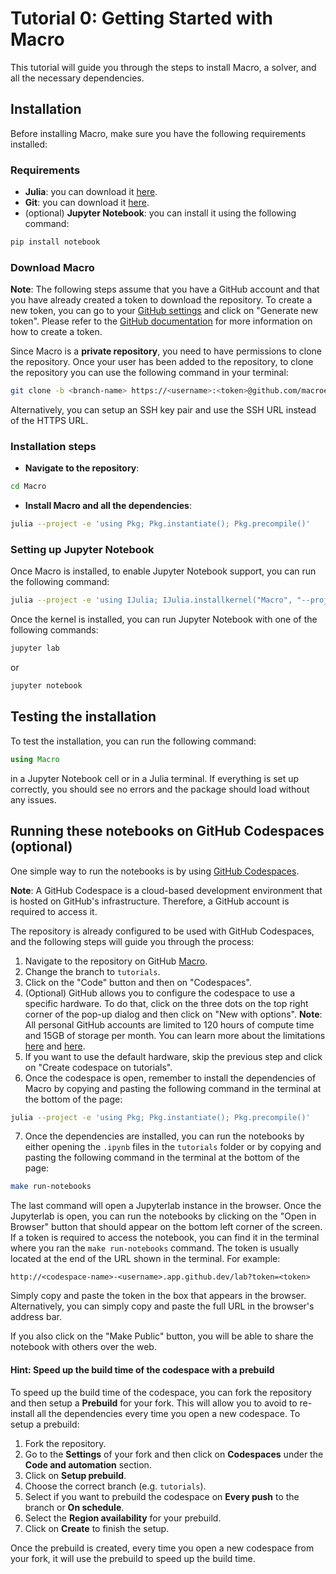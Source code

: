 
# Tutorial 0: Getting Started with Macro

This tutorial will guide you through the steps to install Macro, a solver, and all the necessary dependencies.

## Installation
Before installing Macro, make sure you have the following requirements installed:

### Requirements
- **Julia**: you can download it [here](https://julialang.org/downloads/). 
- **Git**: you can download it [here](https://git-scm.com/downloads).
- (optional) **Jupyter Notebook**: you can install it using the following command:
```bash
pip install notebook
```

### Download Macro

**Note**: The following steps assume that you have a GitHub account and that you have already created a token to download the repository. To create a new token, you can go to your [GitHub settings](https://github.com/settings/tokens) and click on "Generate new token". Please refer to the [GitHub documentation](https://docs.github.com/en/authentication/keeping-your-account-and-data-secure/creating-a-personal-access-token) for more information on how to create a token.

Since Macro is a **private repository**, you need to have permissions to clone the repository. Once your user has been added to the repository, to clone the repository you can use the following command in your terminal:
```bash
git clone -b <branch-name> https://<username>:<token>@github.com/macroenergy/Macro.git
```
Alternatively, you can setup an SSH key pair and use the SSH URL instead of the HTTPS URL.

### Installation steps
- **Navigate to the repository**:
```bash
cd Macro
```
- **Install Macro and all the dependencies**:
```bash
julia --project -e 'using Pkg; Pkg.instantiate(); Pkg.precompile()'
```

### Setting up Jupyter Notebook
Once Macro is installed, to enable Jupyter Notebook support, you can run the following command:
```bash
julia --project -e 'using IJulia; IJulia.installkernel("Macro", "--project=@.")'
```
Once the kernel is installed, you can run Jupyter Notebook with one of the following commands:
```bash
jupyter lab
```
or 
```bash
jupyter notebook
```

## Testing the installation
To test the installation, you can run the following command:
```julia
using Macro
```
in a Jupyter Notebook cell or in a Julia terminal. If everything is set up correctly, you should see no errors and the package should load without any issues.

## Running these notebooks on GitHub Codespaces (optional)

One simple way to run the notebooks is by using [GitHub Codespaces](https://docs.github.com/en/codespaces/overview). 

**Note**: A GitHub Codespace is a cloud-based development environment that is hosted on GitHub's infrastructure. Therefore, a GitHub account is required to access it.

The repository is already configured to be used with GitHub Codespaces, and the following steps will guide you through the process:
1. Navigate to the repository on GitHub [Macro](https://github.com/macroenergy/Macro).
2. Change the branch to `tutorials`.
3. Click on the "Code" button and then on "Codespaces".
4. (Optional) GitHub allows you to configure the codespace to use a specific hardware. To do that, click on the three dots on the top right corner of the pop-up dialog and then click on "New with options". 
**Note**: All personal GitHub accounts are limited to 120 hours of compute time and 15GB of storage per month. You can learn more about the limitations [here](https://docs.github.com/en/billing/managing-billing-for-github-codespaces/about-billing-for-github-codespaces) and [here](https://docs.github.com/en/codespaces/codespaces-reference/understanding-billing-for-codespaces).
5. If you want to use the default hardware, skip the previous step and click on "Create codespace on tutorials".
6. Once the codespace is open, remember to install the dependencies of Macro by copying and pasting the following command in the terminal at the bottom of the page:
```bash
julia --project -e 'using Pkg; Pkg.instantiate(); Pkg.precompile()'
```
7. Once the dependencies are installed, you can run the notebooks by either opening the `.ipynb` files in the `tutorials` folder or by copying and pasting the following command in the terminal at the bottom of the page:
```bash
make run-notebooks
```
The last command will open a Jupyterlab instance in the browser. Once the Jupyterlab is open, you can run the notebooks by clicking on the "Open in Browser" button that should appear on the bottom left corner of the screen. If a token is required to access the notebook, you can find it in the terminal where you ran the `make run-notebooks` command. The token is usually located at the end of the URL shown in the terminal. For example:
```
http://<codespace-name>-<username>.app.github.dev/lab?token=<token>
```
Simply copy and paste the token in the box that appears in the browser. Alternatively, you can simply copy and paste the full URL in the browser's address bar.

If you also click on the "Make Public" button, you will be able to share the notebook with others over the web.

#### Hint: Speed up the build time of the codespace with a prebuild
To speed up the build time of the codespace, you can fork the repository and then setup a **Prebuild** for your fork. This will allow you to avoid to re-install all the dependencies every time you open a new codespace. To setup a prebuild:
1. Fork the repository.
2. Go to the **Settings** of your fork and then click on **Codespaces** under the **Code and automation** section.
3. Click on **Setup prebuild**.
4. Choose the correct branch (e.g. `tutorials`). 
5. Select if you want to prebuild the codespace on **Every push** to the branch or **On schedule**.
6. Select the **Region availability** for your prebuild.
7. Click on **Create** to finish the setup.

Once the prebuild is created, every time you open a new codespace from your fork, it will use the prebuild to speed up the build time.
